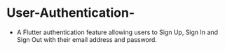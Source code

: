 # User-Authentication-
- A Flutter authentication feature allowing users to Sign Up, Sign In and Sign Out with their email address and password.
